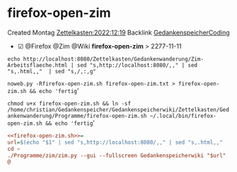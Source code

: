 # firefox-open-zim
Created Montag [Zettelkasten:2022:12:19]()
Backlink [GedankenspeicherCoding](../GedankenspeicherCoding.md)

* ☑ @Firefox @Zim @Wiki  **firefox-open-zim**  >  2277-11-11



``echo http://localhost:8080/Zettelkasten/Gedankenwanderung/Zim-Arbeitsflaeche.html | sed "s,http://localhost:8080/,," | sed "s,.html,,"  | sed "s,/,:,g"``

``noweb.py -Rfirefox-open-zim.sh firefox-open-zim.txt > firefox-open-zim.sh && echo 'fertig``'

``chmod u+x firefox-open-zim.sh && ln -sf /home/christian/Gedankenspeicher/Gedankenspeicherwiki/Zettelkasten/Gedankenwanderung/Programme/firefox-open-zim.sh ~/.local/bin/firefox-open-zim.sh && echo 'fertig``'

```ini
<<firefox-open-zim.sh>>=
url=$(echo "$1" | sed "s,http://localhost:8080/,," | sed "s,.html,,"  | sed "s,/,:,g")
cd ~
./Programme/zim/zim.py --gui --fullscreen Gedankenspeicherwiki "$url" 
@

```

